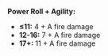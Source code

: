 **Power Roll + Agility:**
- **≤11:** 4 + A fire damage
- **12-16:** 7 + A fire damage
- **17+:** 11 + A fire damage 
